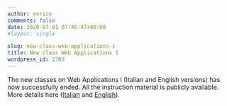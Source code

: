 ```yaml
---
author: enrico
comments: false
date: 2020-07-01 07:46:47+00:00
#layout: single

slug: new-class-web-applications-i
title: New class Web Applications I
wordpress_id: 2783
---
```


The new classes on Web Applications I (Italian and English versions) has now successfully ended. All the instruction material is publicly available. More details here ([Italian]({{site.baseurl}}/classes/old-aw1-201920) and [English](https://elite.polito.it/teaching/current-courses/521-wa1)).
